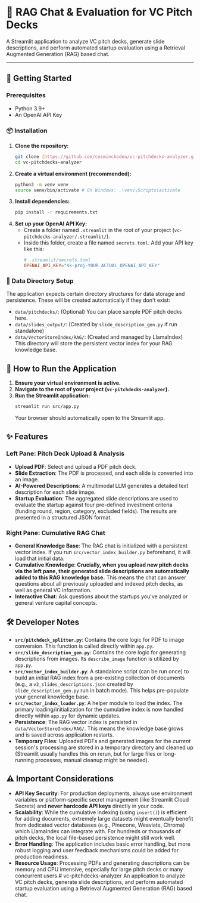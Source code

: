 # 💼 RAG Chat & Evaluation for VC Pitch Decks

A Streamlit application to analyze VC pitch decks, generate slide descriptions, and perform automated startup evaluation using a Retrieval Augmented Generation (RAG) based chat.

---
## 🚀 Getting Started

### Prerequisites
* Python 3.9+
* An OpenAI API Key

### 📦 Installation
1.  **Clone the repository:**
    ```bash
    git clone [https://github.com/cosmincbodea/vc-pitchdecks-analyzer.git](https://github.com/cosmincbodea/vc-pitchdecks-analyzer.git)
    cd vc-pitchdecks-analyzer
    ```
2.  **Create a virtual environment (recommended):**
    ```bash
    python3 -m venv venv
    source venv/bin/activate # On Windows: .\venv\Scripts\activate
    ```
3.  **Install dependencies:**
    ```bash
    pip install -r requirements.txt
    ```
4.  **Set up your OpenAI API Key:**
    * Create a folder named `.streamlit` in the root of your project (`vc-pitchdecks-analyzer/.streamlit/`).
    * Inside this folder, create a file named `secrets.toml`. Add your API key like this:
        ```toml
        # .streamlit/secrets.toml
        OPENAI_API_KEY="sk-proj-YOUR_ACTUAL_OPENAI_API_KEY"
        ```

### 📂 Data Directory Setup
The application expects certain directory structures for data storage and persistence. These will be created automatically if they don't exist:
* `data/pitchdecks/`: (Optional) You can place sample PDF pitch decks here.
* `data/slides_output/`: (Created by `slide_description_gen.py` if run standalone)
* `data/VectorStoreIndex/RAG/`: (Created and managed by LlamaIndex) This directory will store the persistent vector index for your RAG knowledge base.

## 🏃 How to Run the Application
1.  **Ensure your virtual environment is active.**
2.  **Navigate to the root of your project (`vc-pitchdecks-analyzer`).**
3.  **Run the Streamlit application:**
    ```bash
    streamlit run src/app.py
    ```
    Your browser should automatically open to the Streamlit app.

## ✨ Features
### Left Pane: Pitch Deck Upload & Analysis
* **Upload PDF**: Select and upload a PDF pitch deck.
* **Slide Extraction**: The PDF is processed, and each slide is converted into an image.
* **AI-Powered Descriptions**: A multimodal LLM generates a detailed text description for each slide image.
* **Startup Evaluation**: The aggregated slide descriptions are used to evaluate the startup against four pre-defined investment criteria (funding round, region, category, excluded fields). The results are presented in a structured JSON format.

### Right Pane: Cumulative RAG Chat
* **General Knowledge Base**: The RAG chat is initialized with a persistent vector index. If you run `src/vector_index_builder.py` beforehand, it will load that initial data.
* **Cumulative Knowledge**: **Crucially, when you upload new pitch decks via the left pane, their generated slide descriptions are automatically added to this RAG knowledge base.** This means the chat can answer questions about all previously uploaded and indexed pitch decks, as well as general VC information.
* **Interactive Chat**: Ask questions about the startups you've analyzed or general venture capital concepts.

## 🛠️ Developer Notes
* **`src/pitchdeck_splitter.py`**: Contains the core logic for PDF to image conversion. This function is called directly within `app.py`.
* **`src/slide_description_gen.py`**: Contains the core logic for generating descriptions from images. Its `describe_image` function is utilized by `app.py`.
* **`src/vector_index_builder.py`**: A standalone script (can be run once) to build an initial RAG index from a pre-existing collection of documents (e.g., a `v2_slides_descriptions.json` created by `slide_description_gen.py` run in batch mode). This helps pre-populate your general knowledge base.
* **`src/vector_index_loader.py`**: A helper module to load the index. The primary loading/initialization for the cumulative index is now handled directly within `app.py` for dynamic updates.
* **Persistence**: The RAG vector index is persisted in `data/VectorStoreIndex/RAG/`. This means the knowledge base grows and is saved across application restarts.
* **Temporary Files**: Uploaded PDFs and generated images for the *current* session's processing are stored in a temporary directory and cleaned up (Streamlit usually handles this on rerun, but for large files or long-running processes, manual cleanup might be needed).

## ⚠️ Important Considerations
* **API Key Security**: For production deployments, always use environment variables or platform-specific secret management (like Streamlit Cloud Secrets) and **never hardcode API keys** directly in your code.
* **Scalability**: While the cumulative indexing (using `insert()`) is efficient for adding documents, extremely large datasets might eventually benefit from dedicated vector databases (e.g., Pinecone, Weaviate, Chroma) which LlamaIndex can integrate with. For hundreds or thousands of pitch decks, the local file-based persistence might still work well.
* **Error Handling**: The application includes basic error handling, but more robust logging and user feedback mechanisms could be added for production readiness.
* **Resource Usage**: Processing PDFs and generating descriptions can be memory and CPU intensive, especially for large pitch decks or many concurrent users.# vc-pitchdecks-analyzer
An application to analyze VC pitch decks, generate slide descriptions, and perform automated startup evaluation using a Retrieval Augmented Generation (RAG) based chat.
